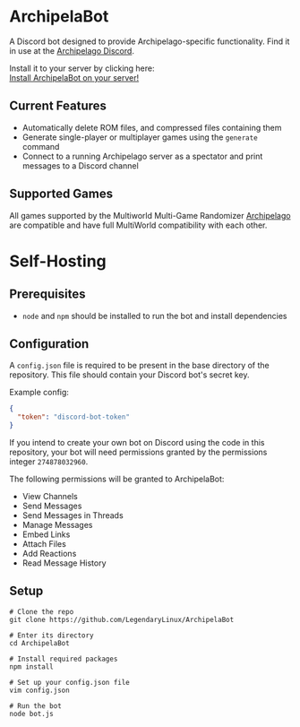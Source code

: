 # ArchipelaBot
A Discord bot designed to provide Archipelago-specific functionality.
Find it in use at the [Archipelago Discord](https://discord.gg/B5pjMYy).

Install it to your server by clicking here:  
[Install ArchipelaBot on your server!](https://discord.com/oauth2/authorize?client_id=1075564303610023967&scope=bot&permissions=274878032960)

## Current Features
- Automatically delete ROM files, and compressed files containing them
- Generate single-player or multiplayer games using the `generate` command
- Connect to a running Archipelago server as a spectator and print messages to a Discord channel

## Supported Games
All games supported by the Multiworld Multi-Game Randomizer
[Archipelago](https://github.com/ArchipelagoMW/Archipelago)
are compatible and have full MultiWorld compatibility with each other.

# Self-Hosting

## Prerequisites
- `node` and `npm` should be installed to run the bot and install dependencies

## Configuration
A `config.json` file is required to be present in the base directory of the repository. This file should contain
your Discord bot's secret key.

Example config:
```json
{
  "token": "discord-bot-token"
}
```

If you intend to create your own bot on Discord using the code in this repository, your bot will need
permissions granted by the permissions integer `274878032960`.

The following permissions will be granted
to ArchipelaBot:
- View Channels
- Send Messages
- Send Messages in Threads
- Manage Messages
- Embed Links
- Attach Files
- Add Reactions
- Read Message History

## Setup
```shell script
# Clone the repo
git clone https://github.com/LegendaryLinux/ArchipelaBot

# Enter its directory
cd ArchipelaBot

# Install required packages
npm install

# Set up your config.json file
vim config.json

# Run the bot
node bot.js
```
